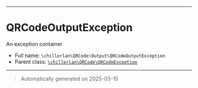 ***

# QRCodeOutputException

An exception container



* Full name: `\chillerlan\QRCode\Output\QRCodeOutputException`
* Parent class: [`\chillerlan\QRCode\QRCodeException`](../QRCodeException.md)






***
> Automatically generated on 2025-03-15
